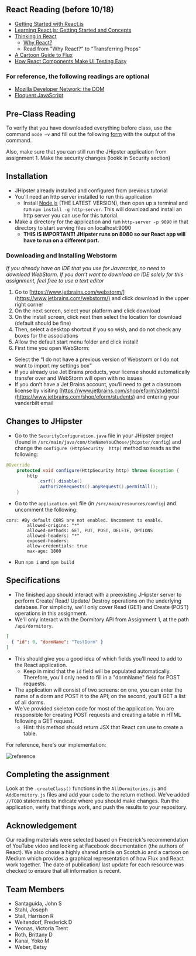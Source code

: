 ## React Reading (before 10/18)

- [Getting Started with React.js](https://www.youtube.com/watch?v=68NzBI6RRKE)
- [Learning React.js: Getting Started and Concepts](https://scotch.io/tutorials/learning-react-getting-started-and-concepts)
- [Thinking in React](https://facebook.github.io/react/docs/thinking-in-react.html)
  - [Why React?](https://facebook.github.io/react/docs/why-react.html)
  - Read from "Why React?" to "Transferring Props"
- [A Cartoon Guide to Flux](https://code-cartoons.com/a-cartoon-guide-to-flux-6157355ab207#.xgg3sdvgr)
- [How React Components Make UI Testing Easy](https://www.toptal.com/react/how-react-components-make-ui-testing-easy)

### For reference, the following readings are optional

- [Mozilla Developer Network: the DOM](https://developer.mozilla.org/en-US/docs/Web/API/Document_Object_Model/Introduction/)
- [Eloquent JavaScript](http://eloquentjavascript.net/)

## Pre-Class Reading

To verify that you have downloaded everything before class, use the command `node –v` and fill out the following [form](https://docs.google.com/a/vanderbilt.edu/forms/d/e/1FAIpQLSd6R25o04TA2Z9MfowATtHjJ_FbgfBjXwexXzLfBrxOD7Xkwg/viewform?c=0&w=1) with the output of the command.

Also, make sure that you can still run the JHipster application from assignment 1. Make the security changes (lookk in Security section)

## Installation

- JHipster already installed and configured from previous tutorial
- You’ll need an http server installed to run this application
  - Install [Node.js](https://nodejs.org/en/) (THE LATEST VERSION), then open up a terminal and run `npm install -g http-server`. This will download and install an http server you can use for this tutorial.
- Make a directory for the application and run `http-server -p 9090` in that directory to start serving files on localhost:9090
  - **THIS IS IMPORTANT! JHipster runs on 8080 so our React app will have to run on a different port.**

### Downloading and Installing Webstorm

*If you already have an IDE that you use for Javascript, no need to download WebStorm. If you don’t want to download an IDE solely for this assignment, feel free to use a text editor*

1. Go to [https://www.jetbrains.com/webstorm/](https://www.jetbrains.com/webstorm/) and click download in the upper right corner
2. On the next screen, select your platform and click download
3. On the install screen, click next then select the location for download (default should be fine)
4. Then, select a desktop shortcut if you so wish, and do not check any boxes for the associations
5. Allow the default start menu folder and click install!
6. First time you open WebStorm:
  - Select the “I do not have a previous version of Webstorm or I do not want to import my settings box”
  - If you already use Jet Brains products, your license should automatically transfer over and WebStorm will open with no issues
  - If you don’t have a Jet Brains account, you’ll need to get a classroom license by visiting [https://www.jetbrains.com/shop/eform/students](https://www.jetbrains.com/shop/eform/students) and entering your vanderbilt email

## Changes to JHipster

- Go to the `SecurityConfiguration.java` file in your JHipster project (found in `/src/main/java/com/theNameYouChose/jhipster/config`) and change the `configure (HttpSecurity  http)` method so reads as the following:

```java
@Override
    protected void configure(HttpSecurity http) throws Exception {
        http
            .csrf().disable()
            .authorizeRequests().anyRequest().permitAll();
    }
```

- Go to the `application.yml` file (in `/src/main/resources/config`) and uncomment the following:

```
cors: #By default CORS are not enabled. Uncomment to enable.
        allowed-origins: "*"
        allowed-methods: GET, PUT, POST, DELETE, OPTIONS
        allowed-headers: "*"
        exposed-headers:
        allow-credentials: true
        max-age: 1800
```

- Run `npm i` and `npm build` 

## Specifications

- The finished app should interact with a preexisting JHipster server to perform Create/ Read/ Update/ Destroy operations on the underlying database.
For simplicity, we'll only cover Read (GET) and Create (POST) operations in this assignment.
- We'll only interact with the Dormitory API from Assignment 1, at the path `/api/dormitory`.

```json
[
  { "id": 0, "dormName": "TestDorm" }
]
```

- This should give you a good idea of which fields you’ll need to add to the React application.
  - Keep in mind that the `id` field will be populated automatically. Therefore, you'll only need to fill in a "dormName" field for POST requests.
- The application will consist of two screens: on one, you can enter the name of a dorm and POST it to the API; on the second, you'll GET a list of all dorms.
- We’ve provided skeleton code for most of the application. You are responsible for creating POST requests and creating a table in HTML following a GET request.
  - Hint: this method should return JSX that React can use to create a table.

For reference, here's our implementation:

![reference](http://i.imgur.com/REjWWEB.png)

## Completing the assignment

Look at the `.createClass()` functions in the `AllDormitories.js` and `AddDormitory.js` files and add your code to the return method.
We've added `//TODO` statements to indicate where you should make changes.
Run the application, verify that things work, and push the results to your repository.




## Acknowledgement

Our reading materials were selected based on Frederick's recommendation of YouTube video and looking at Facebook documentation (the authors of React).
We also chose a highly shared article on Scotch.io and a cartoon on Medium which provides a graphical representation of how Flux and React work together.
The date of publication/ last update for each resource was checked to ensure that all information is recent.

## Team Members

- Santaguida, John S
- Stahl, Joseph
- Stall, Harrison R
- Weitendorf, Frederick D
- Yeonas, Victoria Trent
- Roth, Brittany D
- Kanai, Yoko M
- Weber, Betsy